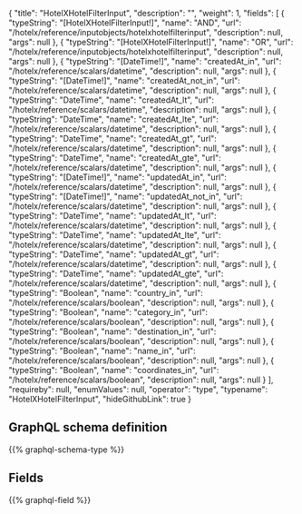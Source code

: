 {
  "title": "HotelXHotelFilterInput",
  "description": "",
  "weight": 1,
  "fields": [
    {
      "typeString": "[HotelXHotelFilterInput!]",
      "name": "AND",
      "url": "/hotelx/reference/inputobjects/hotelxhotelfilterinput",
      "description": null,
      "args": null
    },
    {
      "typeString": "[HotelXHotelFilterInput!]",
      "name": "OR",
      "url": "/hotelx/reference/inputobjects/hotelxhotelfilterinput",
      "description": null,
      "args": null
    },
    {
      "typeString": "[DateTime!]",
      "name": "createdAt_in",
      "url": "/hotelx/reference/scalars/datetime",
      "description": null,
      "args": null
    },
    {
      "typeString": "[DateTime!]",
      "name": "createdAt_not_in",
      "url": "/hotelx/reference/scalars/datetime",
      "description": null,
      "args": null
    },
    {
      "typeString": "DateTime",
      "name": "createdAt_lt",
      "url": "/hotelx/reference/scalars/datetime",
      "description": null,
      "args": null
    },
    {
      "typeString": "DateTime",
      "name": "createdAt_lte",
      "url": "/hotelx/reference/scalars/datetime",
      "description": null,
      "args": null
    },
    {
      "typeString": "DateTime",
      "name": "createdAt_gt",
      "url": "/hotelx/reference/scalars/datetime",
      "description": null,
      "args": null
    },
    {
      "typeString": "DateTime",
      "name": "createdAt_gte",
      "url": "/hotelx/reference/scalars/datetime",
      "description": null,
      "args": null
    },
    {
      "typeString": "[DateTime!]",
      "name": "updatedAt_in",
      "url": "/hotelx/reference/scalars/datetime",
      "description": null,
      "args": null
    },
    {
      "typeString": "[DateTime!]",
      "name": "updatedAt_not_in",
      "url": "/hotelx/reference/scalars/datetime",
      "description": null,
      "args": null
    },
    {
      "typeString": "DateTime",
      "name": "updatedAt_lt",
      "url": "/hotelx/reference/scalars/datetime",
      "description": null,
      "args": null
    },
    {
      "typeString": "DateTime",
      "name": "updatedAt_lte",
      "url": "/hotelx/reference/scalars/datetime",
      "description": null,
      "args": null
    },
    {
      "typeString": "DateTime",
      "name": "updatedAt_gt",
      "url": "/hotelx/reference/scalars/datetime",
      "description": null,
      "args": null
    },
    {
      "typeString": "DateTime",
      "name": "updatedAt_gte",
      "url": "/hotelx/reference/scalars/datetime",
      "description": null,
      "args": null
    },
    {
      "typeString": "Boolean",
      "name": "country_in",
      "url": "/hotelx/reference/scalars/boolean",
      "description": null,
      "args": null
    },
    {
      "typeString": "Boolean",
      "name": "category_in",
      "url": "/hotelx/reference/scalars/boolean",
      "description": null,
      "args": null
    },
    {
      "typeString": "Boolean",
      "name": "destination_in",
      "url": "/hotelx/reference/scalars/boolean",
      "description": null,
      "args": null
    },
    {
      "typeString": "Boolean",
      "name": "name_in",
      "url": "/hotelx/reference/scalars/boolean",
      "description": null,
      "args": null
    },
    {
      "typeString": "Boolean",
      "name": "coordinates_in",
      "url": "/hotelx/reference/scalars/boolean",
      "description": null,
      "args": null
    }
  ],
  "requireby": null,
  "enumValues": null,
  "operator": "type",
  "typename": "HotelXHotelFilterInput",
  "hideGithubLink": true
}
## GraphQL schema definition

{{% graphql-schema-type %}}

## Fields

{{% graphql-field %}}
